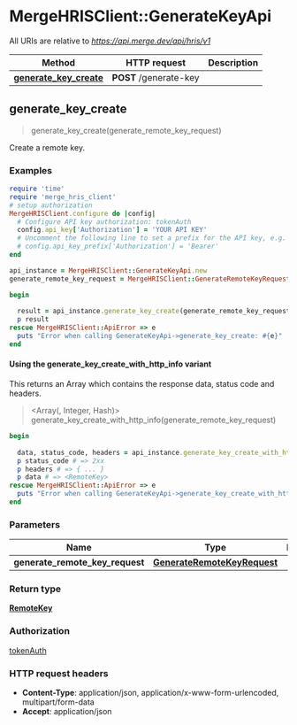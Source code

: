 # MergeHRISClient::GenerateKeyApi

All URIs are relative to *https://api.merge.dev/api/hris/v1*

| Method | HTTP request | Description |
| ------ | ------------ | ----------- |
| [**generate_key_create**](GenerateKeyApi.md#generate_key_create) | **POST** /generate-key |  |


## generate_key_create

> <RemoteKey> generate_key_create(generate_remote_key_request)



Create a remote key.

### Examples

```ruby
require 'time'
require 'merge_hris_client'
# setup authorization
MergeHRISClient.configure do |config|
  # Configure API key authorization: tokenAuth
  config.api_key['Authorization'] = 'YOUR API KEY'
  # Uncomment the following line to set a prefix for the API key, e.g. 'Bearer' (defaults to nil)
  # config.api_key_prefix['Authorization'] = 'Bearer'
end

api_instance = MergeHRISClient::GenerateKeyApi.new
generate_remote_key_request = MergeHRISClient::GenerateRemoteKeyRequest.new({name: 'Remote Deployment Key 1'}) # GenerateRemoteKeyRequest | 

begin
  
  result = api_instance.generate_key_create(generate_remote_key_request)
  p result
rescue MergeHRISClient::ApiError => e
  puts "Error when calling GenerateKeyApi->generate_key_create: #{e}"
end
```

#### Using the generate_key_create_with_http_info variant

This returns an Array which contains the response data, status code and headers.

> <Array(<RemoteKey>, Integer, Hash)> generate_key_create_with_http_info(generate_remote_key_request)

```ruby
begin
  
  data, status_code, headers = api_instance.generate_key_create_with_http_info(generate_remote_key_request)
  p status_code # => 2xx
  p headers # => { ... }
  p data # => <RemoteKey>
rescue MergeHRISClient::ApiError => e
  puts "Error when calling GenerateKeyApi->generate_key_create_with_http_info: #{e}"
end
```

### Parameters

| Name | Type | Description | Notes |
| ---- | ---- | ----------- | ----- |
| **generate_remote_key_request** | [**GenerateRemoteKeyRequest**](GenerateRemoteKeyRequest.md) |  |  |

### Return type

[**RemoteKey**](RemoteKey.md)

### Authorization

[tokenAuth](../README.md#tokenAuth)

### HTTP request headers

- **Content-Type**: application/json, application/x-www-form-urlencoded, multipart/form-data
- **Accept**: application/json

